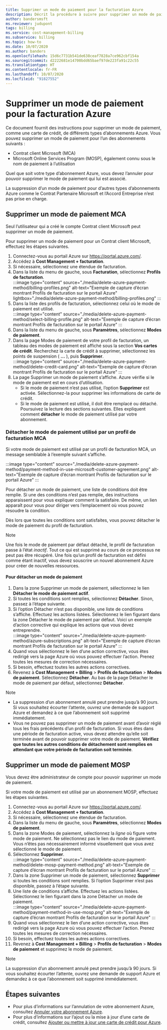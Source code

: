 ```yaml
---
title: Supprimer un mode de paiement pour la facturation Azure
description: Décrit la procédure à suivre pour supprimer un mode de paiement utilisé par un abonnement Azure.
author: bandersmsft
ms.reviewer: judupont
tags: billing
ms.service: cost-management-billing
ms.subservice: billing
ms.topic: how-to
ms.date: 10/07/2020
ms.author: banders
ms.openlocfilehash: 15d6c7731b541de638ceaf7828a7ce962cbf154a
ms.sourcegitcommit: d2222681e14700bdd65baef97de223fa91c22c55
ms.translationtype: HT
ms.contentlocale: fr-FR
ms.lasthandoff: 10/07/2020
ms.locfileid: "91827552"
---
```

# <a name="delete-an-azure-billing-payment-method"></a>Supprimer un mode de paiement pour la facturation Azure

Ce document fournit des instructions pour supprimer un mode de paiement, comme une carte de crédit, de différents types d’abonnements Azure. Vous pouvez supprimer un mode de paiement pour l’un des abonnements suivants :

- Contrat client Microsoft (MCA)
- Microsoft Online Services Program (MOSP), également connu sous le nom de paiement à l’utilisation

Quel que soit votre type d’abonnement Azure, vous devez l’annuler pour pouvoir supprimer le mode de paiement qui lui est associé.

La suppression d’un mode de paiement pour d’autres types d’abonnements Azure comme le Contrat Partenaire Microsoft et l’Accord Entreprise n’est pas prise en charge.

## <a name="delete-an-mca-payment-method"></a>Supprimer un mode de paiement MCA

Seul l’utilisateur qui a créé le compte Contrat client Microsoft peut supprimer un mode de paiement.

Pour supprimer un mode de paiement pour un Contrat client Microsoft, effectuez les étapes suivantes.

1. Connectez-vous au portail Azure sur https://portal.azure.com/.
1. Accédez à **Cost Management + facturation**.
1. Si nécessaire, sélectionnez une étendue de facturation.
1. Dans la liste du menu de gauche, sous **Facturation**, sélectionnez **Profils de facturation**.  
    :::image type="content" source="./media/delete-azure-payment-method/billing-profiles.png" alt-text="Exemple de capture d’écran montrant Profils de facturation sur le portail Azure" lightbox="./media/delete-azure-payment-method/billing-profiles.png" :::
1. Dans la liste des profils de facturation, sélectionnez celui où le mode de paiement est utilisé.  
    :::image type="content" source="./media/delete-azure-payment-method/select-billing-profile.png" alt-text="Exemple de capture d’écran montrant Profils de facturation sur le portail Azure" :::
1. Dans la liste du menu de gauche, sous **Paramètres**, sélectionnez **Modes de paiement**.
1. Dans la page Modes de paiement de votre profil de facturation, un tableau des modes de paiement est affiché sous la section **Vos cartes de crédit**. Recherchez la carte de crédit à supprimer, sélectionnez les points de suspension ( **...** ), puis **Supprimer**.  
    :::image type="content" source="./media/delete-azure-payment-method/delete-credit-card.png" alt-text="Exemple de capture d’écran montrant Profils de facturation sur le portail Azure" :::
1. La page Supprimer un mode de paiement s’affiche. Azure vérifie si le mode de paiement est en cours d’utilisation.
    - Si le mode de paiement n’est pas utilisé, l’option **Supprimer** est activée. Sélectionnez-la pour supprimer les informations de carte de crédit.
    - Si le mode de paiement est utilisé, il doit être remplacé ou détaché. Poursuivez la lecture des sections suivantes. Elles expliquent comment **détacher** le mode de paiement utilisé par votre abonnement.

### <a name="detach-payment-method-used-by-an-mca-billing-profile"></a>Détacher le mode de paiement utilisé par un profil de facturation MCA

Si votre mode de paiement est utilisé par un profil de facturation MCA, un message semblable à l’exemple suivant s’affiche.

:::image type="content" source="./media/delete-azure-payment-method/payment-method-in-use-microsoft-customer-agreement.png" alt-text="Exemple de capture d’écran montrant Profils de facturation sur le portail Azure" :::

Pour détacher un mode de paiement, une liste de conditions doit être remplie. Si une des conditions n’est pas remplie, des instructions apparaissent pour vous expliquer comment la satisfaire. De même, un lien apparaît pour vous pour diriger vers l’emplacement où vous pouvez résoudre la condition.

Dès lors que toutes les conditions sont satisfaites, vous pouvez détacher le mode de paiement du profil de facturation.

> [!NOTE]
> Une fois le mode de paiement par défaut détaché, le profil de facturation passe à l’état _inactif_. Tout ce qui est supprimé au cours de ce processus ne peut pas être récupéré. Une fois qu’un profil de facturation est défini comme étant inactif, vous devez souscrire un nouvel abonnement Azure pour créer de nouvelles ressources.

#### <a name="to-detach-a-payment-method"></a>Pour détacher un mode de paiement

1. Dans la zone Supprimer un mode de paiement, sélectionnez le lien **Détacher le mode de paiement actif**.
1. Si toutes les conditions sont remplies, sélectionnez **Détacher**. Sinon, passez à l’étape suivante.
1. Si l’option Détacher n’est pas disponible, une liste de conditions s’affiche. Effectuez les actions listées. Sélectionnez le lien figurant dans la zone Détacher le mode de paiement par défaut. Voici un exemple d’action corrective qui explique les actions que vous devez entreprendre.  
    :::image type="content" source="./media/delete-azure-payment-method/azure-subscriptions.png" alt-text="Exemple de capture d’écran montrant Profils de facturation sur le portail Azure" :::
1. Quand vous sélectionnez le lien d’une action corrective, vous êtes redirigé vers la page Azure où vous pouvez effectuer l’action. Prenez toutes les mesures de correction nécessaires.
1. Si besoin, effectuez toutes les autres actions correctives.
1. Revenez à **Cost Management + Billing** > **Profils de facturation** > **Modes de paiement**. Sélectionnez **Détacher**. Au bas de la page Détacher le mode de paiement par défaut, sélectionnez **Détacher**.

> [!NOTE]
> - La suppression d’un abonnement annulé peut prendre jusqu’à 90 jours. Si vous souhaitez écourter l’attente, ouvrez une demande de support Azure et demandez à ce que l’abonnement soit supprimé immédiatement.
> - Vous ne pouvez pas supprimer un mode de paiement avant d’avoir réglé tous les frais précédents d’un profil de facturation. Si vous êtes dans une période de facturation active, vous devez attendre qu’elle soit terminée avant de pouvoir supprimer votre mode de paiement. **Vérifiez que toutes les autres conditions de détachement sont remplies en attendant que votre période de facturation soit terminée**.

## <a name="delete-a-mosp-payment-method"></a>Supprimer un mode de paiement MOSP

Vous devez être administrateur de compte pour pouvoir supprimer un mode de paiement.

Si votre mode de paiement est utilisé par un abonnement MOSP, effectuez les étapes suivantes.

1. Connectez-vous au portail Azure sur https://portal.azure.com/.
1. Accédez à **Cost Management + facturation**.
1. Si nécessaire, sélectionnez une étendue de facturation.
1. Dans la liste du menu de gauche, sous **Paramètres**, sélectionnez **Modes de paiement**.
1. Dans la zone Modes de paiement, sélectionnez la _ligne_ où figure votre mode de paiement. Ne sélectionnez pas le lien du mode de paiement. Vous n’êtes pas nécessairement informé visuellement que vous avez sélectionné le mode de paiement.
1. Sélectionnez **Supprimer**.  
    :::image type="content" source="./media/delete-azure-payment-method/delete-mosp-payment-method.png" alt-text="Exemple de capture d’écran montrant Profils de facturation sur le portail Azure" :::
1. Dans la zone Supprimer un mode de paiement, sélectionnez **Supprimer** si toutes les conditions sont remplies. Si l’option Supprimer n’est pas disponible, passez à l’étape suivante.
1. Une liste de conditions s’affiche. Effectuez les actions listées. Sélectionnez le lien figurant dans la zone Détacher un mode de paiement.  
    :::image type="content" source="./media/delete-azure-payment-method/payment-method-in-use-mosp.png" alt-text="Exemple de capture d’écran montrant Profils de facturation sur le portail Azure" :::
1. Quand vous sélectionnez le lien d’une action corrective, vous êtes redirigé vers la page Azure où vous pouvez effectuer l’action. Prenez toutes les mesures de correction nécessaires.
1. Si besoin, effectuez toutes les autres actions correctives.
1. Revenez à **Cost Management + Billing** > **Profils de facturation** > **Modes de paiement** et supprimez le mode de paiement.

> [!NOTE]
> La suppression d’un abonnement annulé peut prendre jusqu’à 90 jours. Si vous souhaitez écourter l’attente, ouvrez une demande de support Azure et demandez à ce que l’abonnement soit supprimé immédiatement.

## <a name="next-steps"></a>Étapes suivantes

- Pour plus d’informations sur l’annulation de votre abonnement Azure, consultez [Annuler votre abonnement Azure](cancel-azure-subscription.md).
- Pour plus d’informations sur l’ajout ou la mise à jour d’une carte de crédit, consultez [Ajouter ou mettre à jour une carte de crédit pour Azure](change-credit-card.md).